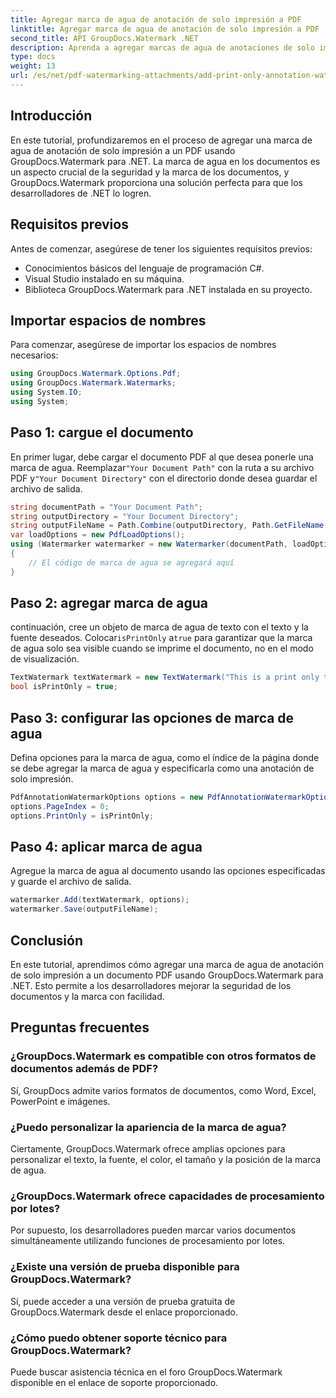 ```yaml
---
title: Agregar marca de agua de anotación de solo impresión a PDF
linktitle: Agregar marca de agua de anotación de solo impresión a PDF
second_title: API GroupDocs.Watermark .NET
description: Aprenda a agregar marcas de agua de anotaciones de solo impresión a archivos PDF usando GroupDocs.Watermark para .NET. Mejore la seguridad de los documentos y la marca sin esfuerzo.
type: docs
weight: 13
url: /es/net/pdf-watermarking-attachments/add-print-only-annotation-watermark-pdf/
---
```

## Introducción
En este tutorial, profundizaremos en el proceso de agregar una marca de agua de anotación de solo impresión a un PDF usando GroupDocs.Watermark para .NET. La marca de agua en los documentos es un aspecto crucial de la seguridad y la marca de los documentos, y GroupDocs.Watermark proporciona una solución perfecta para que los desarrolladores de .NET lo logren.
## Requisitos previos
Antes de comenzar, asegúrese de tener los siguientes requisitos previos:
- Conocimientos básicos del lenguaje de programación C#.
- Visual Studio instalado en su máquina.
- Biblioteca GroupDocs.Watermark para .NET instalada en su proyecto.

## Importar espacios de nombres
Para comenzar, asegúrese de importar los espacios de nombres necesarios:
```csharp
using GroupDocs.Watermark.Options.Pdf;
using GroupDocs.Watermark.Watermarks;
using System.IO;
using System;
```
## Paso 1: cargue el documento
 En primer lugar, debe cargar el documento PDF al que desea ponerle una marca de agua. Reemplazar`"Your Document Path"` con la ruta a su archivo PDF y`"Your Document Directory"` con el directorio donde desea guardar el archivo de salida.
```csharp
string documentPath = "Your Document Path";
string outputDirectory = "Your Document Directory";
string outputFileName = Path.Combine(outputDirectory, Path.GetFileName(documentPath));
var loadOptions = new PdfLoadOptions();
using (Watermarker watermarker = new Watermarker(documentPath, loadOptions))
{
    // El código de marca de agua se agregará aquí
}
```
## Paso 2: agregar marca de agua
 continuación, cree un objeto de marca de agua de texto con el texto y la fuente deseados. Colocar`isPrintOnly` a`true` para garantizar que la marca de agua solo sea visible cuando se imprime el documento, no en el modo de visualización.
```csharp
TextWatermark textWatermark = new TextWatermark("This is a print only test watermark. It won't appear in view mode.", new Font("Arial", 8));
bool isPrintOnly = true;
```
## Paso 3: configurar las opciones de marca de agua
Defina opciones para la marca de agua, como el índice de la página donde se debe agregar la marca de agua y especificarla como una anotación de solo impresión.
```csharp
PdfAnnotationWatermarkOptions options = new PdfAnnotationWatermarkOptions();
options.PageIndex = 0;
options.PrintOnly = isPrintOnly;
```
## Paso 4: aplicar marca de agua
Agregue la marca de agua al documento usando las opciones especificadas y guarde el archivo de salida.
```csharp
watermarker.Add(textWatermark, options);
watermarker.Save(outputFileName);
```

## Conclusión
En este tutorial, aprendimos cómo agregar una marca de agua de anotación de solo impresión a un documento PDF usando GroupDocs.Watermark para .NET. Esto permite a los desarrolladores mejorar la seguridad de los documentos y la marca con facilidad.
## Preguntas frecuentes
### ¿GroupDocs.Watermark es compatible con otros formatos de documentos además de PDF?
Sí, GroupDocs admite varios formatos de documentos, como Word, Excel, PowerPoint e imágenes.
### ¿Puedo personalizar la apariencia de la marca de agua?
Ciertamente, GroupDocs.Watermark ofrece amplias opciones para personalizar el texto, la fuente, el color, el tamaño y la posición de la marca de agua.
### ¿GroupDocs.Watermark ofrece capacidades de procesamiento por lotes?
Por supuesto, los desarrolladores pueden marcar varios documentos simultáneamente utilizando funciones de procesamiento por lotes.
### ¿Existe una versión de prueba disponible para GroupDocs.Watermark?
Sí, puede acceder a una versión de prueba gratuita de GroupDocs.Watermark desde el enlace proporcionado.
### ¿Cómo puedo obtener soporte técnico para GroupDocs.Watermark?
Puede buscar asistencia técnica en el foro GroupDocs.Watermark disponible en el enlace de soporte proporcionado.